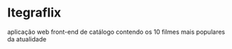 # Itegraflix
aplicação web front-end de catálogo contendo os 10 filmes mais populares da atualidade
